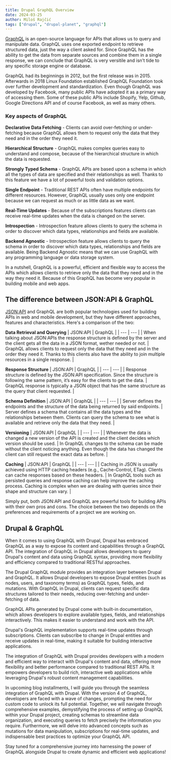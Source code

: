 ```yaml
---
title: Drupal GraphQL Overview
date: 2024-03-25
author: Miloš Rajčić
tags: ["drupal", "drupal-planet", "graphql"]
---
```


[GraphQL](https://graphql.org/) is an open-source language for APIs that allows us to query and manipulate data. GraphQL uses one exported endpoint to retrieve structured data, just the way a client asked for. Since GraphQL has the ability to get the data from separate sources and combine them in a single response, we can conclude that GraphQL is very versitile and isn’t tide to any specific storage engine or database.

GraphQL had its beginnings in 2012, but the first release was in 2015. Afterwards in 2018 Linux Foundation established GraphQL Foundation took over further development and standardization. Even though GraphQL was developed by Facebook, many public APIs have adopted it as a primary way of accessing them. Some of these public APIs include Shopify, Yelp, Github, Google Directions API and of course Facebook, as well as many others.

### Key aspects of GraphQL

**Declarative Data Fetching** - 
Clients can avoid over-fetching or under-fetching because GraphQL allows them to request only the data that they need and in the order they need it.

**Hierarchical Structure** - 
GraphQL makes complex queries easy to understand and compose, because of the hierarchical structure in which the data is requested.

**Strongly Typed Schema** - 
GraphQL APIs are based upon a schema in which all the types of data are specified and their relationships as well. Thanks to this feature we have a lot of powerful tools and validation options.

**Single Endpoint** - 
Traditional REST APIs often have multiple endpoints for different resources. However, GraphQL usually uses only one endpoint because we can request as much or as little data as we want.

**Real-Time Updates** - 
Because of the subscriptions features clients can receive real-time updates when the data is changed on the server.

**Introspection** - 
Introspection feature allows clients to query the schema in order to discover which data types, relationships and fields are available.

**Backend Agnostic** - 
Introspection feature allows clients to query the schema in order to discover which data types, relationships and fields are available.	Being Backend Agnostic means that we can use GraphQL with any programming language or data storage system.

In a nutshell, GraphQL is a powerful, efficient and flexible way to access the APIs which allows clients to retrieve only the data that they need and in the way they need it. Because of this GraphQL has become very popular in building mobile and web apps.

## The difference between JSON:API & GraphQL

[JSON:API](https://jsonapi.org/) and GraphQL are both popular technologies used for building APIs in web and mobile development, but they have different approaches, features and characteristics. Here's a comparison of the two:

**Data Retrieval and Querying**
| JSON:API | GraphQL |
| --- | --- |
| When talking about JSON:APIs the response structure is defined by the server and the client gets all the data in a JSON format, wether needed or not. | GraphQL allows clients to request only the data that they need and in the order they need it. Thanks to this clients also have the ability to join multiple resources in a single response. |

**Response Structure**
| JSON:API | GraphQL |
| --- | --- |
| Response structure is defined by the JSON:API specification. Since the structure is following the same pattern, it’s easy for the clients to get the data.  | GraphQL response is typically a JSON object that has the same structure as the query that client requested.  |

**Schema Definition**
| JSON:API | GraphQL |
| --- | --- |
| Server defines the endpoints and the structure of the data being returned by said endpoints. | Server defines a schema that contains all the data types and the relationships between them. Clients can query the schema to see what is available and retrieve only the data that they need. |

**Versioning**
| JSON:API | GraphQL |
| --- | --- |
| Whenever the data is changed a new version of the API is created and the client decides which version should be used. | In GraphQL changes to the schema can be made without the client noticing anything. Even though the data has changed the client can still request the exact data as before. |

**Caching**
| JSON:API | GraphQL |
| --- | --- |
| Caching in JSON is usually achieved using HTTP caching headers (e.g., Cache-Control, ETag). Clients can cache responses based on these headers. | In GraphQL tools such as persisted queries and response caching can help improve the caching process. Caching is complex when we are dealing with queries since their shape and structure can vary. |

Simply put, both JSON:API and GraphQL are powerful tools for building APIs with their own pros and cons. The choice between the two depends on the preferences and requirements of a project we are working on.

## Drupal & GraphQL

When it comes to using GraphQL with Drupal, Drupal has embraced GraphQL as a way to expose its content and capabilities through a GraphQL API. The integration of GraphQL in Drupal allows developers to query Drupal's content and data using GraphQL syntax, providing more flexibility and efficiency compared to traditional RESTful approaches.

The Drupal GraphQL module provides an integration layer between Drupal and GraphQL. It allows Drupal developers to expose Drupal entities (such as nodes, users, and taxonomy terms) as GraphQL types, fields, and mutations.
With GraphQL in Drupal, clients can request specific data structures tailored to their needs, reducing over-fetching and under-fetching of data.

GraphQL APIs generated by Drupal come with built-in documentation, which allows developers to explore available types, fields, and relationships interactively. This makes it easier to understand and work with the API.

Drupal's GraphQL implementation supports real-time updates through subscriptions. Clients can subscribe to change in Drupal entities and receive updates in real-time, making it suitable for building interactive applications.

The integration of GraphQL with Drupal provides developers with a modern and efficient way to interact with Drupal's content and data, offering more flexibility and better performance compared to traditional REST APIs. It empowers developers to build rich, interactive web applications while leveraging Drupal's robust content management capabilities.

In upcoming blog installments, I will guide you through the seamless integration of GraphQL with Drupal. With the version 4 of GraphQL, developers are faced with a wave of changes, prompting the need for custom code to unlock its full potential. Together, we will navigate through comprehensive examples, demystifying the process of setting up GraphQL within your Drupal project, creating schemas to streamline data organization, and executing queries to fetch precisely the information you require. Furthermore, we will delve into advanced concepts such as mutations for data manipulation, subscriptions for real-time updates, and indispensable best practices to optimize your GraphQL API.

Stay tuned for a comprehensive journey into harnessing the power of GraphQL alongside Drupal to create dynamic and efficient web applications!